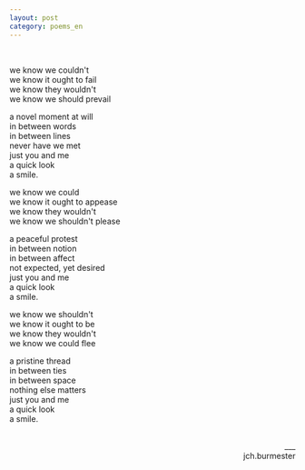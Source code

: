 ```yaml
---
layout: post
category: poems_en
---
```


<br />

we know we couldn't<br />
we know it ought to fail<br />
we know they wouldn't<br />
we know we should prevail

a novel moment at will<br />
in between words<br />
in between lines<br />
never have we met<br />
just you and me<br />
a quick look<br />
a smile.

we know we could<br />
we know it ought to appease<br />
we know they wouldn't<br />
we know we shouldn't please

a peaceful protest<br />
in between notion<br />
in between affect<br />
not expected, yet desired<br />
just you and me<br />
a quick look<br />
a smile.

we know we shouldn't<br />
we know it ought to be<br />
we know they wouldn't<br />
we know we could flee

a pristine thread<br />
in between ties<br />
in between space<br />
nothing else matters<br />
just you and me<br />
a quick look<br />
a smile.

<br />
<div align="right">___
<div align="right">jch.burmester</div>

